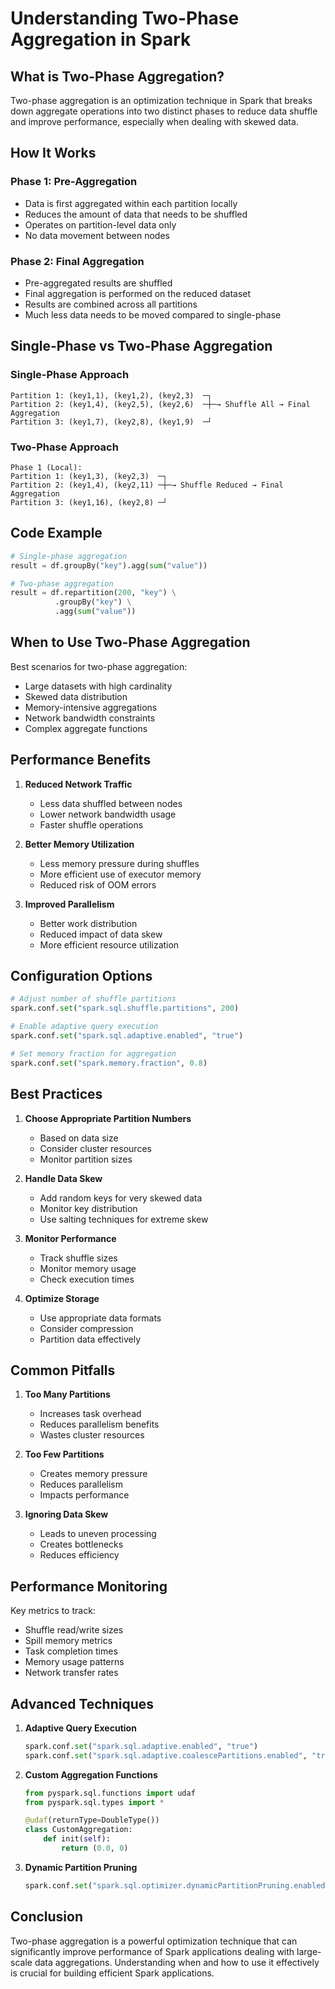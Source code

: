 # Understanding Two-Phase Aggregation in Spark

## What is Two-Phase Aggregation?

Two-phase aggregation is an optimization technique in Spark that breaks down aggregate operations into two distinct phases to reduce data shuffle and improve performance, especially when dealing with skewed data.

## How It Works

### Phase 1: Pre-Aggregation
- Data is first aggregated within each partition locally
- Reduces the amount of data that needs to be shuffled
- Operates on partition-level data only
- No data movement between nodes

### Phase 2: Final Aggregation
- Pre-aggregated results are shuffled
- Final aggregation is performed on the reduced dataset
- Results are combined across all partitions
- Much less data needs to be moved compared to single-phase

## Single-Phase vs Two-Phase Aggregation

### Single-Phase Approach
```
Partition 1: (key1,1), (key1,2), (key2,3)  ─┐
Partition 2: (key1,4), (key2,5), (key2,6)  ─┼─→ Shuffle All → Final Aggregation
Partition 3: (key1,7), (key2,8), (key1,9)  ─┘
```

### Two-Phase Approach
```
Phase 1 (Local):
Partition 1: (key1,3), (key2,3)  ─┐
Partition 2: (key1,4), (key2,11) ─┼─→ Shuffle Reduced → Final Aggregation
Partition 3: (key1,16), (key2,8) ─┘
```

## Code Example

```python
# Single-phase aggregation
result = df.groupBy("key").agg(sum("value"))

# Two-phase aggregation
result = df.repartition(200, "key") \
          .groupBy("key") \
          .agg(sum("value"))
```

## When to Use Two-Phase Aggregation

Best scenarios for two-phase aggregation:
- Large datasets with high cardinality
- Skewed data distribution
- Memory-intensive aggregations
- Network bandwidth constraints
- Complex aggregate functions

## Performance Benefits

1. **Reduced Network Traffic**
   - Less data shuffled between nodes
   - Lower network bandwidth usage
   - Faster shuffle operations

2. **Better Memory Utilization**
   - Less memory pressure during shuffles
   - More efficient use of executor memory
   - Reduced risk of OOM errors

3. **Improved Parallelism**
   - Better work distribution
   - Reduced impact of data skew
   - More efficient resource utilization

## Configuration Options

```python
# Adjust number of shuffle partitions
spark.conf.set("spark.sql.shuffle.partitions", 200)

# Enable adaptive query execution
spark.conf.set("spark.sql.adaptive.enabled", "true")

# Set memory fraction for aggregation
spark.conf.set("spark.memory.fraction", 0.8)
```

## Best Practices

1. **Choose Appropriate Partition Numbers**
   - Based on data size
   - Consider cluster resources
   - Monitor partition sizes

2. **Handle Data Skew**
   - Add random keys for very skewed data
   - Monitor key distribution
   - Use salting techniques for extreme skew

3. **Monitor Performance**
   - Track shuffle sizes
   - Monitor memory usage
   - Check execution times

4. **Optimize Storage**
   - Use appropriate data formats
   - Consider compression
   - Partition data effectively

## Common Pitfalls

1. **Too Many Partitions**
   - Increases task overhead
   - Reduces parallelism benefits
   - Wastes cluster resources

2. **Too Few Partitions**
   - Creates memory pressure
   - Reduces parallelism
   - Impacts performance

3. **Ignoring Data Skew**
   - Leads to uneven processing
   - Creates bottlenecks
   - Reduces efficiency

## Performance Monitoring

Key metrics to track:
- Shuffle read/write sizes
- Spill memory metrics
- Task completion times
- Memory usage patterns
- Network transfer rates

## Advanced Techniques

1. **Adaptive Query Execution**
   ```python
   spark.conf.set("spark.sql.adaptive.enabled", "true")
   spark.conf.set("spark.sql.adaptive.coalescePartitions.enabled", "true")
   ```

2. **Custom Aggregation Functions**
   ```python
   from pyspark.sql.functions import udaf
   from pyspark.sql.types import *
   
   @udaf(returnType=DoubleType())
   class CustomAggregation:
       def init(self):
           return (0.0, 0)
   ```

3. **Dynamic Partition Pruning**
   ```python
   spark.conf.set("spark.sql.optimizer.dynamicPartitionPruning.enabled", "true")
   ```

## Conclusion

Two-phase aggregation is a powerful optimization technique that can significantly improve performance of Spark applications dealing with large-scale data aggregations. Understanding when and how to use it effectively is crucial for building efficient Spark applications.
